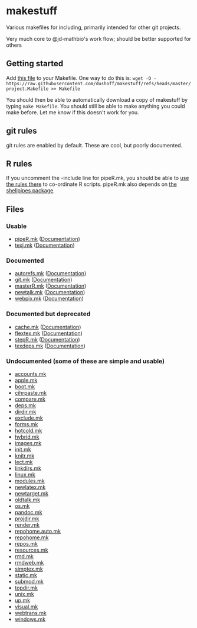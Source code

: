 # makestuff

Various makefiles for including, primarily intended for other git projects.

Very much core to @jd-mathbio's work flow; should be better supported for others

## Getting started

Add [this file](https://raw.githubusercontent.com/dushoff/makestuff/refs/heads/master/project.Makefile) to your Makefile. One way to do this is:
`wget -O - https://raw.githubusercontent.com/dushoff/makestuff/refs/heads/master/project.Makefile >> Makefile`

You should then be able to automatically download a copy of makestuff by typing `make Makefile`. You should still be able to make anything you could make before. Let me know if this doesn't work for you.

## git rules

git rules are enabled by default. These are cool, but poorly documented. 

## R rules

If you uncomment the -include line for pipeR.mk, you should be able to [use the rules there](pipeR.md) to co-ordinate R scripts. pipeR.mk also depends on [the shellpipes package](https://dushoff.github.io/shellpipes/). 

## Files

### Usable
* [pipeR.mk](pipeR.mk) ([Documentation](pipeR.md))
* [texj.mk](texj.mk) ([Documentation](texj.md))

### Documented
* [autorefs.mk](autorefs.mk) ([Documentation](autorefs.md))
* [git.mk](git.mk) ([Documentation](git.md))
* [masterR.mk](masterR.mk) ([Documentation](masterR.md))
* [newtalk.mk](newtalk.mk) ([Documentation](newtalk.md))
* [webpix.mk](webpix.mk) ([Documentation](webpix.md))

### Documented but deprecated
* [cache.mk](cache.mk) ([Documentation](cache.md))
* [flextex.mk](flextex.mk) ([Documentation](flextex.md))
* [stepR.mk](stepR.mk) ([Documentation](stepR.md))
* [texdeps.mk](texdeps.mk) ([Documentation](texdeps.md))

### Undocumented (some of these are simple and usable)
* [accounts.mk](accounts.mk)
* [apple.mk](apple.mk)
* [boot.mk](boot.mk)
* [cihrpaste.mk](cihrpaste.mk)
* [compare.mk](compare.mk)
* [deps.mk](deps.mk)
* [dirdir.mk](dirdir.mk)
* [exclude.mk](exclude.mk)
* [forms.mk](forms.mk)
* [hotcold.mk](hotcold.mk)
* [hybrid.mk](hybrid.mk)
* [images.mk](images.mk)
* [init.mk](init.mk)
* [knitr.mk](knitr.mk)
* [lect.mk](lect.mk)
* [linkdirs.mk](linkdirs.mk)
* [linux.mk](linux.mk)
* [modules.mk](modules.mk)
* [newlatex.mk](newlatex.mk)
* [newtarget.mk](newtarget.mk)
* [oldtalk.mk](oldtalk.mk)
* [os.mk](os.mk)
* [pandoc.mk](pandoc.mk)
* [projdir.mk](projdir.mk)
* [render.mk](render.mk)
* [repohome.auto.mk](repohome.auto.mk)
* [repohome.mk](repohome.mk)
* [repos.mk](repos.mk)
* [resources.mk](resources.mk)
* [rmd.mk](rmd.mk)
* [rmdweb.mk](rmdweb.mk)
* [simptex.mk](simptex.mk)
* [static.mk](static.mk)
* [submod.mk](submod.mk)
* [topdir.mk](topdir.mk)
* [unix.mk](unix.mk)
* [up.mk](up.mk)
* [visual.mk](visual.mk)
* [webtrans.mk](webtrans.mk)
* [windows.mk](windows.mk)
